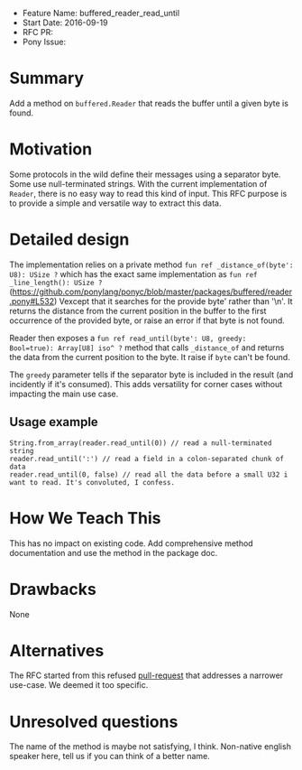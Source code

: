 - Feature Name: buffered_reader_read_until
- Start Date: 2016-09-19
- RFC PR:
- Pony Issue:

# Summary

Add a method on ``buffered.Reader`` that reads the buffer until a given byte is found.

# Motivation

Some protocols in the wild define their messages using a separator byte. Some
use null-terminated strings. With the current implementation of ``Reader``,
there is no easy way to read this kind of input. This RFC purpose is to provide
a simple and versatile way to extract this data.

# Detailed design

The implementation relies on a private method
``fun ref _distance_of(byte': U8): USize ?`` which has the exact same
implementation as ``fun ref _line_length(): USize ?``
(https://github.com/ponylang/ponyc/blob/master/packages/buffered/reader.pony#L532)
Vexcept that it searches for the provide byte' rather than '\n'. It returns the
distance from the current position in the buffer to the first occurrence of the
provided byte, or raise an error if that byte is not found.

Reader then exposes a ``fun ref read_until(byte': U8, greedy: Bool=true): Array[U8] iso^ ?`` method
that calls ``_distance_of`` and returns the data from the current position
to the byte. It raise if `byte` can't be found.

The ``greedy`` parameter tells if the separator byte is included in
the result (and incidently if it's consumed). This adds versatility for
corner cases without impacting the main use case.

## Usage example

```pony
String.from_array(reader.read_until(0)) // read a null-terminated string
reader.read_until(':') // read a field in a colon-separated chunk of data
reader.read_until(0, false) // read all the data before a small U32 i want to read. It's convoluted, I confess.
```

# How We Teach This

This has no impact on existing code. Add comprehensive method documentation
and use the method in the package doc.

# Drawbacks

None

# Alternatives

The RFC started from this refused [pull-request](https://github.com/ponylang/ponyc/pull/1239)
that addresses a narrower use-case. We deemed it too specific.

# Unresolved questions

The name of the method is maybe not satisfying, I think. Non-native english speaker here, tell us if
you can think of a better name.
